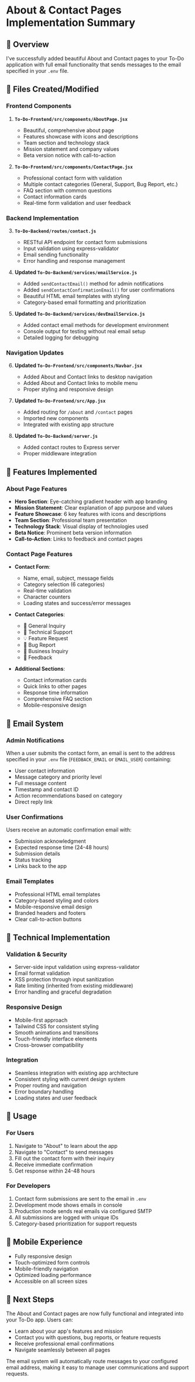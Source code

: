 # About & Contact Pages Implementation Summary

## 🎯 Overview
I've successfully added beautiful About and Contact pages to your To-Do application with full email functionality that sends messages to the email specified in your `.env` file.

## 📁 Files Created/Modified

### Frontend Components
1. **`To-Do-Frontend/src/components/AboutPage.jsx`**
   - Beautiful, comprehensive about page
   - Features showcase with icons and descriptions
   - Team section and technology stack
   - Mission statement and company values
   - Beta version notice with call-to-action

2. **`To-Do-Frontend/src/components/ContactPage.jsx`**
   - Professional contact form with validation
   - Multiple contact categories (General, Support, Bug Report, etc.)
   - FAQ section with common questions
   - Contact information cards
   - Real-time form validation and user feedback

### Backend Implementation
3. **`To-Do-Backend/routes/contact.js`**
   - RESTful API endpoint for contact form submissions
   - Input validation using express-validator
   - Email sending functionality
   - Error handling and response management

4. **Updated `To-Do-Backend/services/emailService.js`**
   - Added `sendContactEmail()` method for admin notifications
   - Added `sendContactConfirmationEmail()` for user confirmations
   - Beautiful HTML email templates with styling
   - Category-based email formatting and prioritization

5. **Updated `To-Do-Backend/services/devEmailService.js`**
   - Added contact email methods for development environment
   - Console output for testing without real email setup
   - Detailed logging for debugging

### Navigation Updates
6. **Updated `To-Do-Frontend/src/components/Navbar.jsx`**
   - Added About and Contact links to desktop navigation
   - Added About and Contact links to mobile menu
   - Proper styling and responsive design

7. **Updated `To-Do-Frontend/src/App.jsx`**
   - Added routing for `/about` and `/contact` pages
   - Imported new components
   - Integrated with existing app structure

8. **Updated `To-Do-Backend/server.js`**
   - Added contact routes to Express server
   - Proper middleware integration

## 🎨 Features Implemented

### About Page Features
- **Hero Section**: Eye-catching gradient header with app branding
- **Mission Statement**: Clear explanation of app purpose and values
- **Feature Showcase**: 6 key features with icons and descriptions
- **Team Section**: Professional team presentation
- **Technology Stack**: Visual display of technologies used
- **Beta Notice**: Prominent beta version information
- **Call-to-Action**: Links to feedback and contact pages

### Contact Page Features
- **Contact Form**: 
  - Name, email, subject, message fields
  - Category selection (6 categories)
  - Real-time validation
  - Character counters
  - Loading states and success/error messages

- **Contact Categories**:
  - 💬 General Inquiry
  - 🔧 Technical Support  
  - 💡 Feature Request
  - 🐛 Bug Report
  - 💼 Business Inquiry
  - 📝 Feedback

- **Additional Sections**:
  - Contact information cards
  - Quick links to other pages
  - Response time information
  - Comprehensive FAQ section
  - Mobile-responsive design

## 📧 Email System

### Admin Notifications
When a user submits the contact form, an email is sent to the address specified in your `.env` file (`FEEDBACK_EMAIL` or `EMAIL_USER`) containing:
- User contact information
- Message category and priority level
- Full message content
- Timestamp and contact ID
- Action recommendations based on category
- Direct reply link

### User Confirmations
Users receive an automatic confirmation email with:
- Submission acknowledgment
- Expected response time (24-48 hours)
- Submission details
- Status tracking
- Links back to the app

### Email Templates
- Professional HTML email templates
- Category-based styling and colors
- Mobile-responsive email design
- Branded headers and footers
- Clear call-to-action buttons

## 🔧 Technical Implementation

### Validation & Security
- Server-side input validation using express-validator
- Email format validation
- XSS protection through input sanitization
- Rate limiting (inherited from existing middleware)
- Error handling and graceful degradation

### Responsive Design
- Mobile-first approach
- Tailwind CSS for consistent styling
- Smooth animations and transitions
- Touch-friendly interface elements
- Cross-browser compatibility

### Integration
- Seamless integration with existing app architecture
- Consistent styling with current design system
- Proper routing and navigation
- Error boundary handling
- Loading states and user feedback

## 🚀 Usage

### For Users
1. Navigate to "About" to learn about the app
2. Navigate to "Contact" to send messages
3. Fill out the contact form with their inquiry
4. Receive immediate confirmation
5. Get response within 24-48 hours

### For Developers
1. Contact form submissions are sent to the email in `.env`
2. Development mode shows emails in console
3. Production mode sends real emails via configured SMTP
4. All submissions are logged with unique IDs
5. Category-based prioritization for support requests

## 📱 Mobile Experience
- Fully responsive design
- Touch-optimized form controls
- Mobile-friendly navigation
- Optimized loading performance
- Accessible on all screen sizes

## 🎯 Next Steps
The About and Contact pages are now fully functional and integrated into your To-Do app. Users can:
- Learn about your app's features and mission
- Contact you with questions, bug reports, or feature requests
- Receive professional email confirmations
- Navigate seamlessly between all pages

The email system will automatically route messages to your configured email address, making it easy to manage user communications and support requests.